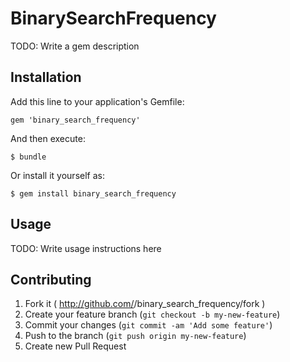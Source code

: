 # BinarySearchFrequency

TODO: Write a gem description

## Installation

Add this line to your application's Gemfile:

    gem 'binary_search_frequency'

And then execute:

    $ bundle

Or install it yourself as:

    $ gem install binary_search_frequency

## Usage

TODO: Write usage instructions here

## Contributing

1. Fork it ( http://github.com/<my-github-username>/binary_search_frequency/fork )
2. Create your feature branch (`git checkout -b my-new-feature`)
3. Commit your changes (`git commit -am 'Add some feature'`)
4. Push to the branch (`git push origin my-new-feature`)
5. Create new Pull Request
